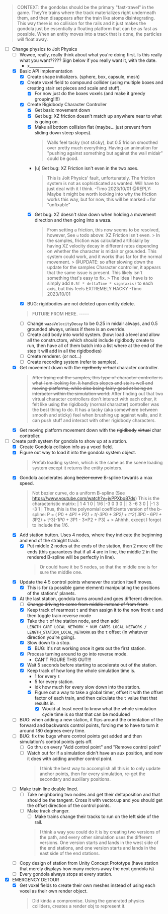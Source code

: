 > CONTEXT: the gondolas should be the primary "fast-travel" in the game. They're trains where the track materializes right underneath them, and then disappears after the train like atoms disintegrating. This way there is no collision for the rails and it just makes the gondola just be essentially a floating platform that can be as fast as possible. When an entity moves into a track that is done, the particles will float away.

- [ ] Change physics to Jolt Physics
    - [ ] Wowee, really, really think about what you're doing first. Is this really what you want????? Sign below if you really want it, with the date.
        - x____________
    - [x] Basic API implementation
        - [x] Create shape initializers. (sphere, box, capsule, mesh)
        - [x] Create voxel field to compound collider (using multiple boxes and creating stair set pieces and scale and stuff).
            - [x] For now just do the boxes voxels (and make it greedy grouping!!!!)
        - [x] Create Rigidbody Character Controller
            - [x] Get basic movement down
            - [x] Get bug: XZ friction doesn't match up anywhere near to what is going on.
            - [x] Make all bottom collision flat (maybe... just prevent from sliding down steep slopes).
                > Walls feel tacky (not sticky), but 0.5 fricion smoothed over pretty much everything. Having an animation for "pushing against something but against the wall midair" could be good.
            - [u] Get bug: XZ Friction isn't even in the two axes.
                > This is Jolt Physics' fault, unfortunately. The friction system is not as sophisticated as wanted. Will have to just deal with it I think.  -Timo 2023/10/01
                > @REPLY: Maybe it might be worth looking into why the friction works this way, but for now, this will be marked `u` for "unfixable"
            - [x] Get bug: XZ doesn't slow down when holding a movement direction and then going into a waza.
                > From setting a friction, this now seems to be resolved, however, See `u` todo above: XZ Friction isn't even.
                    > In the samples, friction was calculated artificially by having XZ velocity decay in different rates depending on whether the character is midair or grounded. This system could work, and it works thus far for the normal movement.
                    > @UPDATE: so after slowing down the update for the samples Character controller, it appears that the same issue is present. This likely isn't something that's easy to fix.
                        > The idea I have is to simply add `0.5f * deltaTime * sign(axis)` to each axis, but this feels EXTREMELY HACKY  -Timo 2023/10/01
        - [x] BUG: rigidbodies are not deleted upon entity delete.
        > FUTURE FROM HERE. -----
        - [ ] Change `wazaVelocityDecay` to be 0.25 in midair always, and 0.5 grounded always, unless if there is an override.
        - [ ] Create add body into world system. (how: load a level and allow all the constructors, which should include rigidbody create to run, then have all of them batch into a list where at the end of the step it will add in all the rigidbodies)
        - [ ] Create renderer. (or not...)
        - [ ] Create recording system (refer to samples).
    - [x] Get movement down with the ~~rigidbody~~ ~~virtual~~ character controller.
        > ~~After trying out the samples, this type of character controller is what I am looking for. It handles slopes and stairs well and moving platforms, while also being fairly good at being an interactor within the simulation world.~~
        > After finding out that two virtual character controllers don't interact with each other, it felt like using the rigidbody (normal character) controller was the best thing to do. It has a tacky (aka somewhere between smooth and sticky) feel when brushing up against walls, and it can push stuff and interact with other rigidbody characters.
    - [x] Get moving platform movement down with the ~~rigidbody~~ ~~virtual~~ char controller.
- [ ] Create path system for gondola to show up at a station.
    - [x] Create Gondola collision info as a voxel field.
    - [x] Figure out way to load it into the gondola system object.
        > Prefab loading system, which is the same as the scene loading system except it returns the entity pointers.
    - [x] Gondola accelerates along ~~bezier curve~~ B-spline towards a max speed.
        > Not bezier curve, do a uniform B-spline (See https://www.youtube.com/watch?v=jvPPXbo87ds)
        > This is the characteristic matrix:
                | 1  4  1  0 |
            1/6 |-3  0  3  0 |
                | 3 -6  3  0 |
                |-1  3 -3  1 |
        > Thus, this is the polynomial coefficients version of the b-spline:
            P =  (   P0 + 4*P1 +   P2) +
                t(-3*P0 +        3*P2) +
              t^2( 3*P0 - 6*P1 + 3*P2) +
              t^3(-1*P0 + 3*P1 - 3*P2 + P3) +
            > Ahhhh, except I forgot to include the 1/6.
    - [x] Add station button. Uses 4 nodes, where they indicate the beginning and end of the straight track.
        - [x] Put middle 2 nodes at the ends of the station, then 2 more off the ends (this guarantees that if all 4 are in line, the middle 2 in the rendered B-spline will be perfectly in line).
            > Or could have it be 5 nodes, so that the middle one is for sure the middle one.
    - [x] Update the ~~4~~ 5 control points whenever the station itself moves.
        - [x] This is for (a possible game element) manipulating the positions of the stations' planets.
    - [x] At the last station, gondola turns around and goes different direction.
        - [ ] ~~Change driving to come from middle instead of from front.~~
        - [x] Keep track of rearmost `t` and then assign it to the now front `t` and then toggle train reverse mode
        - [x] Take the `t` of the station node, and then add `LENGTH_CART_LOCAL_NETWORK * NUM_CARTS_LOCAL_NETWORK / LENGTH_STATION_LOCAL_NETWORK` as the `t` offset (in whatever direction you're going).
        - [x] Slow down to a stop.
            - [x] BUG: it's not working once it gets out the first station.
        - [x] Process turning around to go into reverse mode.
            - CAN'T FIGURE THIS OUT!!!
        - [x] Wait 5 seconds before starting to accelerate out of the station.
        - [x] Keep track of how long the whole simulation time is.
            - 1 for every `t`
            - 5 for every station.
            - idk how much for every slow down into the station.
            - [x] Figure out a way to take a global timer, offset it with the offset factor of each train, and then calculate the `t` value that that results in.
                - [x] Would at least need to know what the whole simulation cycle time is so that that can be moduloed
    - [ ] BUG: when adding a new station, it flips around the orientation of the forward and backwards control points, forcing me to have to turn it around 180 degrees every time.
    - [ ] BUG: fix the bugs where control points get added and then simulation's control points gets off.
        - [ ] Go thru on every "Add control point" and "Remove control point"
        - [ ] Watch out for if a simulation didn't have an aux position, and now it does with adding another control point.
            > I think the best way to accomplish all this is to only update anchor points, then for every simulation, re-get the secondary and auxiliary positions.
    - [ ] Make train line double lined.
        - [ ] Take neighboring two nodes and get their deltaposition and that should be the tangent. Cross it with vector.up and you should get the offset direction of the control points.
        - [ ] Make track changer.
            - [ ] Make trains change their tracks to run on the left side of the rail.
            > I think a way you could do it is by creating two versions of the path, and every other simulation uses the different versions. One version starts and lands in the west side of the end stations, and one version starts and lands in the east side of the end stations.
    - [ ] Copy design of station from Unity Concept Prototype (have station that merely displays how many meters away the next gondola is)
    - [ ] Every gondola always stops at every station.

- [x] EMERGENCY DETOUR
    - [x] Get voxel fields to create their own meshes instead of using each voxel as their own render object.
        > Did kinda a compromise. Using the generated physics colliders, creates a render obj to represent it.